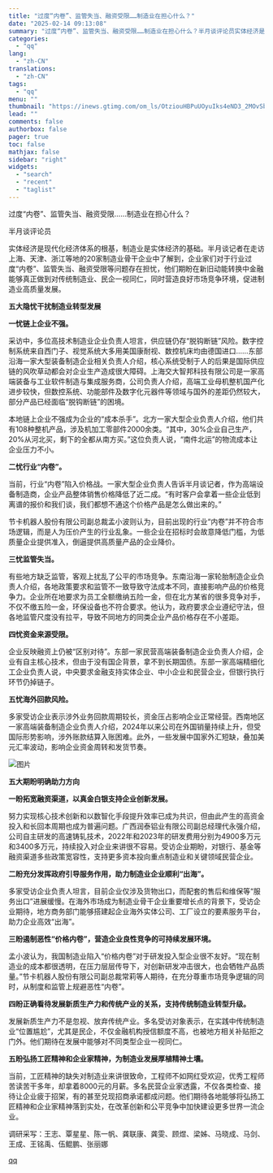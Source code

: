 ```yaml
---
title: "过度“内卷”、监管失当、融资受限……制造业在担心什么？"
date: "2025-02-14 09:13:08"
summary: "过度“内卷”、监管失当、融资受限……制造业在担心什么？半月谈评论员实体经济是现代化经济体系的根基，制..."
categories:
  - "qq"
lang:
  - "zh-CN"
translations:
  - "zh-CN"
tags:
  - "qq"
menu: ""
thumbnail: "https://inews.gtimg.com/om_ls/OtziouHBPuUOyuIks4eND3_2MOvSbzZNh-AVWd4DopxvsAA_640360/0"
lead: ""
comments: false
authorbox: false
pager: true
toc: false
mathjax: false
sidebar: "right"
widgets:
  - "search"
  - "recent"
  - "taglist"
---
```


过度“内卷”、监管失当、融资受限……制造业在担心什么？

半月谈评论员

实体经济是现代化经济体系的根基，制造业是实体经济的基础。半月谈记者在走访上海、天津、浙江等地的20家制造业骨干企业中了解到，企业家们对于行业过度“内卷”、监管失当、融资受限等问题存在担忧，他们期盼在新旧动能转换中金融能够真正做到对传统制造业、民企一视同仁，同时营造良好市场竞争环境，促进制造业高质量发展。

**五大隐忧干扰制造业转型发展**

**一忧链上企业不强。**

采访中，多位高技术制造业企业负责人坦言，供应链仍存“脱钩断链”风险。数字控制系统来自西门子、视觉系统大多用美国康耐视、数控机床均由德国进口……东部沿海一家大型装备制造企业相关负责人介绍，核心系统受制于人的后果是国际供应链的风吹草动都会对企业生产造成很大障碍。上海交大智邦科技有限公司是一家高端装备与工业软件制造与集成服务商，公司负责人介绍，高端工业母机整机国产化进步较快，但数控系统、功能部件及数字化元器件等领域与国外的差距仍然较大，部分产品已经面临“脱钩断链”的困境。

本地链上企业不强成为企业的“成本杀手”。北方一家大型企业负责人介绍，他们共有108种整机产品，涉及机加工零部件2000余类。“其中，30%企业自己生产，20%从河北买，剩下的全都从南方买。”这位负责人说，“南件北运”的物流成本让企业压力不小。

**二忧行业“内卷”。**

当前，行业“内卷”陷入价格战。一家大型企业负责人告诉半月谈记者，作为高端设备制造商，企业产品整体销售价格降低了近二成。“有时客户会拿着一些企业低到离谱的报价和我们谈，我们都想不通这个价格产品是怎么做出来的。”

节卡机器人股份有限公司副总裁孟小波则认为，目前出现的行业“内卷”并不符合市场逻辑，而是人为压价产生的行业乱象。一些企业在招标时会故意降低门槛，为低质量企业提供准入，倒逼提供高质量产品的企业降价。

**三忧监管失当。**

有些地方缺乏监管，客观上扰乱了公平的市场竞争。东南沿海一家轮胎制造企业负责人介绍，各地政策要求和监管不一致导致守法成本不同，直接影响产品的价格竞争力。企业所在地要求为员工全额缴纳五险一金，但在北方某省的很多竞争对手，不仅不缴五险一金，环保设备也不符合要求。他认为，政府要求企业遵纪守法，但各地监管尺度没有拉平，导致不同地方的同类企业产品价格存在不小差距。

**四忧资金来源受限。**

企业反映融资上仍被“区别对待”。东部一家民营高端装备制造企业负责人介绍，企业有自主核心技术，但由于没有国企背景，拿不到长期国债。东部一家高端精细化工企业负责人说，中央要求金融支持实体企业、中小企业和民营企业，但银行执行环节仍掉链子。

**五忧海外回款风险。**

多家受访企业表示涉外业务回款周期较长，资金压占影响企业正常经营。西南地区一家高端装备制造企业负责人介绍，2024年以来公司在外国销量持续上升，但受国际形势影响，涉外账款结算入账困难。此外，一些发展中国家外汇短缺，叠加美元汇率波动，影响企业资金周转和发货节奏。

![图片](https://inews.gtimg.com/om_bt/OrU7qeOf2RlTCvvp7HdZM8iWa3ekEez5A5OoBFE1StJ0EAA/641)

**五大期盼明确助力方向**

**一盼拓宽融资渠道，以真金白银支持企业创新发展。**

努力实现核心技术创新和以数智化手段提升效率已成为共识，但由此产生的高资金投入和长回本周期也成为普遍问题。广西润泰铝业有限公司副总经理代永强介绍，公司自主研发的高速铸轧技术，2022年和2023年的研发费用分别为4900多万元和3400多万元，持续投入对企业来讲很不容易。受访企业期盼，对银行、基金等融资渠道多些政策宽容性，支持更多资本投向重点制造业和关键领域民营企业。

**二盼充分发挥政府引导服务作用，助力制造业企业顺利“出海”。**

多家受访企业负责人坦言，目前企业仅涉及货物出口，而配套的售后和维保等“服务出口”进展缓慢。在海外市场成为制造业骨干企业重要增长点的背景下，受访企业期待，地方商务部门能够搭建起企业海外实体公司、工厂设立的要素服务平台，助力企业高效“出海”。

**三盼遏制恶性“价格内卷”，营造企业良性竞争的可持续发展环境。**

孟小波认为，我国制造业陷入“价格内卷”对于研发投入型企业很不友好。“现在制造业的成本都很透明，在压力层层传导下，对创新研发冲击很大，也会牺牲产品质量。”节卡机器人股份有限公司副总裁常莉等人期待，在充分尊重市场竞争逻辑的同时，从制度和监管上规避恶性“内卷”。

**四盼正确看待发展新质生产力和传统产业的关系，支持传统制造业转型升级。**

发展新质生产力不是忽视、放弃传统产业。多名受访对象表示，在实践中传统制造业“位置尴尬”，尤其是民企，不仅金融机构授信额度不高，也被地方相关补贴拒之门外。他们期待在发展中能够对不同类型企业一视同仁。

**五盼弘扬工匠精神和企业家精神，为制造业发展厚植精神土壤。**

当前，工匠精神的缺失对制造业来讲很致命，工程师不如网红受欢迎，优秀工程师苦读苦干多年，却拿着8000元的月薪。多名民营企业家透露，不仅各类检查、接待让企业疲于招架，有的甚至兑现招商承诺都成问题。他们期待各地能够将弘扬工匠精神和企业家精神落到实处，在改革创新和公平竞争中加快建设更多世界一流企业。

调研采写：王志、覃星星、陈一帆、龚联康、龚雯、顾煜、梁姊、马晓成、马剑、王成、王铭禹、伍鲲鹏、张丽娜

[qq](https://new.qq.com/rain/a/20250214A01NJX00)
